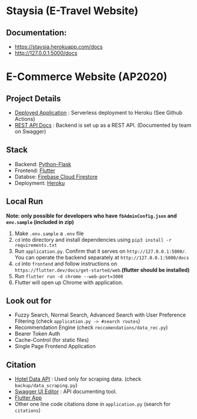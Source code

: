 # Staysia (E-Travel Website)

## Documentation:
 - https://staysia.herokuapp.com/docs
 - http://127.0.0.1:5000/docs

# E-Commerce Website (AP2020)

## Project Details

 - [Deployed Application](https://staysia.herokuapp.com/) : Serverless deployment to Heroku (See Github Actions)
 - [REST API Docs](https://staysia.herokuapp.com/docs) : Backend is set up as a REST API. (Documented by team on Swagger)

## Stack

 - Backend: [Python-Flask](https://flask.palletsprojects.com/)
 - Frontend: [Flutter](https://flutter.dev/)
 - Databse: [Firebase Cloud Firestore](https://firebase.google.com/)
 - Deployment: [Heroku](https://www.heroku.com/)

## Local Run
**Note: only possible for developers who have `fbAdminConfig.json` and `env.sample` (included in zip)**

 1) Make `.env.sample` a `.env` file
 2) `cd` into directory and install dependencies using `pip3 install -r requirements.txt`
 3) Run `application.py`. Confirm that it serves on `http://127.0.0.1:5000/`. You can operate the backend separately at `http://127.0.0.1:5000/docs`
 4) `cd` into `frontend` and follow instructions on `https://flutter.dev/docs/get-started/web`.**(flutter should be installed)**
 5) Run `flutter run -d chrome --web-port=3000`
 6) Flutter will open up Chrome with application.

## Look out for

 - Fuzzy Search, Normal Search, Advanced Search with User Preference Filtering (check `application.py -> #search routes`)
 - Recommendation Engine (check `reccomendations/data_rec.py`)
 - Bearer Token Auth
 - Cache-Control (for static files)
 - Single Page Frontend Application

## Citation 

 - [Hotel Data API](https://rapidapi.com/apidojo/api/Hotels) : Used only for scraping data. (check `backup/data_scraping.py`)
 - [Swagger UI Editor](https://editor.swagger.io) : API documenting tool.
 - [Flutter App](https://blog.codemagic.io/flutter-web-getting-started-with-responsive-design/)
 - Other one line code citations done in `application.py` (search for `citations`)